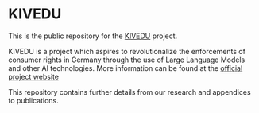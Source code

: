 # KIVEDU

This is the public repository for the [KIVEDU](https://www.kivedu-projekt.de/de/) project.

KIVEDU is a project which aspires to revolutionalize the enforcements of consumer rights in Germany through the use of Large Language Models and other AI technologies. More information can be found at the [official project website](https://www.kivedu-projekt.de/de/)

This repository contains further details from our research and appendices to publications.
